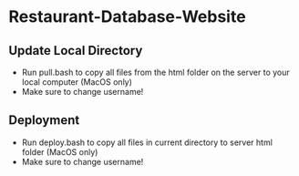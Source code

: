 # Restaurant-Database-Website

## Update Local Directory
- Run pull.bash to copy all files from the html folder on the server to your local computer (MacOS only)
- Make sure to change username!

## Deployment
- Run deploy.bash to copy all files in current directory to server html folder (MacOS only)
- Make sure to change username!